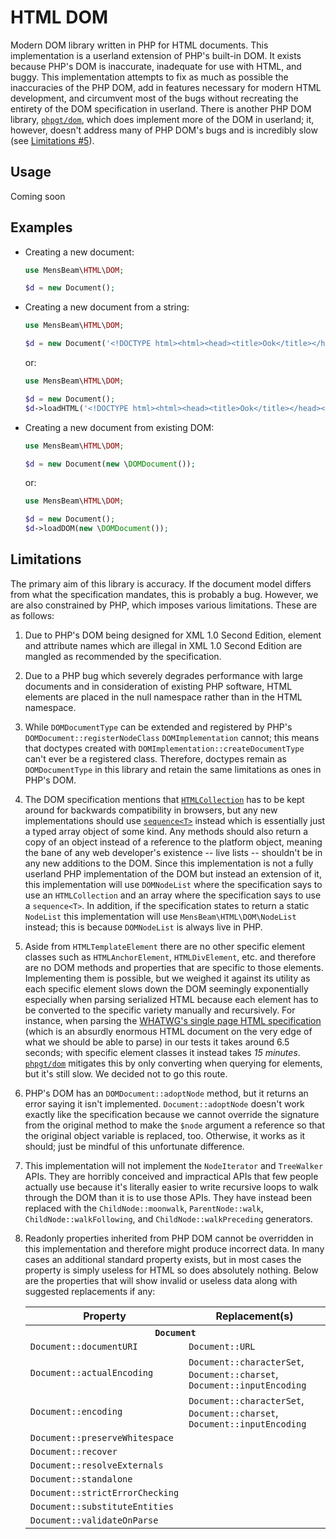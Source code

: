 [a]: https://dom.spec.whatwg.org/#htmlcollection
[b]: https://webidl.spec.whatwg.org/#idl-sequence
[c]: https://packagist.org/packages/phpgt/dom
[d]: https://html.spec.whatwg.org
[e]: #limitations

# HTML DOM #

Modern DOM library written in PHP for HTML documents. This implementation is a userland extension of PHP's built-in DOM. It exists because PHP's DOM is inaccurate, inadequate for use with HTML, and buggy. This implementation attempts to fix as much as possible the inaccuracies of the PHP DOM, add in features necessary for modern HTML development, and circumvent most of the bugs without recreating the entirety of the DOM specification in userland. There is another PHP DOM library, [`phpgt/dom`][c], which does implement more of the DOM in userland; it, however, doesn't address many of PHP DOM's bugs and is incredibly slow (see [Limitations \#5][e]).

## Usage ##

Coming soon

## Examples ##

- Creating a new document:

  ```php
  use MensBeam\HTML\DOM;

  $d = new Document();
  ```

- Creating a new document from a string:

  ```php
  use MensBeam\HTML\DOM;

  $d = new Document('<!DOCTYPE html><html><head><title>Ook</title></head><body><h1>Ook!</h1></body></html>');
  ```

  or:

  ```php
  use MensBeam\HTML\DOM;

  $d = new Document();
  $d->loadHTML('<!DOCTYPE html><html><head><title>Ook</title></head><body><h1>Ook!</h1></body></html>');
  ```

- Creating a new document from existing DOM:

  ```php
  use MensBeam\HTML\DOM;

  $d = new Document(new \DOMDocument());
  ```

  or:

  ```php
  use MensBeam\HTML\DOM;

  $d = new Document();
  $d->loadDOM(new \DOMDocument());
  ```

## Limitations ##

The primary aim of this library is accuracy. If the document model differs from what the specification mandates, this is probably a bug. However, we are also constrained by PHP, which imposes various limitations. These are as follows:

1. Due to PHP's DOM being designed for XML 1.0 Second Edition, element and attribute names which are illegal in XML 1.0 Second Edition are mangled as recommended by the specification.
2. Due to a PHP bug which severely degrades performance with large documents and in consideration of existing PHP software, HTML elements are placed in the null namespace rather than in the HTML namespace.
3. While `DOMDocumentType` can be extended and registered by PHP's `DOMDocument::registerNodeClass` `DOMImplementation` cannot; this means that doctypes created with `DOMImplementation::createDocumentType` can't ever be a registered class. Therefore, doctypes remain as `DOMDocumentType` in this library and retain the same limitations as ones in PHP's DOM.
4. The DOM specification mentions that [`HTMLCollection`][a] has to be kept around for backwards compatibility in browsers, but any new implementations should use [`sequence<T>`][b] instead which is essentially just a typed array object of some kind. Any methods should also return a copy of an object instead of a reference to the platform object, meaning the bane of any web developer's existence -- live lists -- shouldn't be in any new additions to the DOM. Since this implementation is not a fully userland PHP implementation of the DOM but instead an extension of it, this implementation will use `DOMNodeList` where the specification says to use an `HTMLCollection` and an array where the specification says to use a `sequence<T>`. In addition, if the specification states to return a static `NodeList` this implementation will use `MensBeam\HTML\DOM\NodeList` instead; this is because `DOMNodeList` is always live in PHP.
5. Aside from `HTMLTemplateElement` there are no other specific element classes such as `HTMLAnchorElement`, `HTMLDivElement`, etc. and therefore are no DOM methods and properties that are specific to those elements. Implementing them is possible, but we weighed it against its utility as each specific element slows down the DOM seemingly exponentially especially when parsing serialized HTML because each element has to be converted to the specific variety manually and recursively. For instance, when parsing the [WHATWG's single page HTML specification][d] (which is an absurdly enormous HTML document on the very edge of what we should be able to parse) in our tests it takes around 6.5 seconds; with specific element classes it instead takes *15 minutes*. [`phpgt/dom`][c] mitigates this by only converting when querying for elements, but it's still slow. We decided not to go this route.
6. PHP's DOM has an `DOMDocument::adoptNode` method, but it returns an error saying it isn't implemented. `Document::adoptNode` doesn't work exactly like the specification because we cannot override the signature from the original method to make the `$node` argument a reference so that the original object variable is replaced, too. Otherwise, it works as it should; just be mindful of this unfortunate difference.
7. This implementation will not implement the `NodeIterator` and `TreeWalker` APIs. They are horribly conceived and impractical APIs that few people actually use because it's literally easier to write recursive loops to walk through the DOM than it is to use those APIs. They have instead been replaced with the `ChildNode::moonwalk`, `ParentNode::walk`, `ChildNode::walkFollowing`, and `ChildNode::walkPreceding` generators.
8. Readonly properties inherited from PHP DOM cannot be overridden in this implementation and therefore might produce incorrect data. In many cases an additional standard property exists, but in most cases the property is simply useless for HTML so does absolutely nothing. Below are the properties that will show invalid or useless data along with suggested replacements if any:

      <table>
       <thead>
        <tr>
         <th>Property</th>
         <th>Replacement(s)</th>
        </tr>
       </thead>
       <tbody>
        <tr>
         <th colspan="2"><code>Document</code></th>
        </tr>
        <tr>
         <td><code>Document::documentURI</code></td>
         <td><code>Document::URL</code></td>
        </tr>
        <tr>
         <td><code>Document::actualEncoding</code></td>
         <td><code>Document::characterSet</code>, <code>Document::charset</code>, <code>Document::inputEncoding</code></td>
        </tr>
        <tr>
         <td><code>Document::encoding</code></td>
         <td><code>Document::characterSet</code>, <code>Document::charset</code>, <code>Document::inputEncoding</code></td>
        </tr>
        <tr>
         <td><code>Document::preserveWhitespace</code></td>
         <td></td>
        </tr>
        <tr>
         <td><code>Document::recover</code></td>
         <td></td>
        </tr>
        <tr>
         <td><code>Document::resolveExternals</code></td>
         <td></td>
        </tr>
        <tr>
         <td><code>Document::standalone</code></td>
         <td></td>
        </tr>
        <tr>
         <td><code>Document::strictErrorChecking</code></td>
         <td></td>
        </tr>
        <tr>
         <td><code>Document::substituteEntities</code></td>
         <td></td>
        </tr>
        <tr>
         <td><code>Document::validateOnParse</code></td>
         <td></td>
        </tr>
       </tbody>
      </table>

